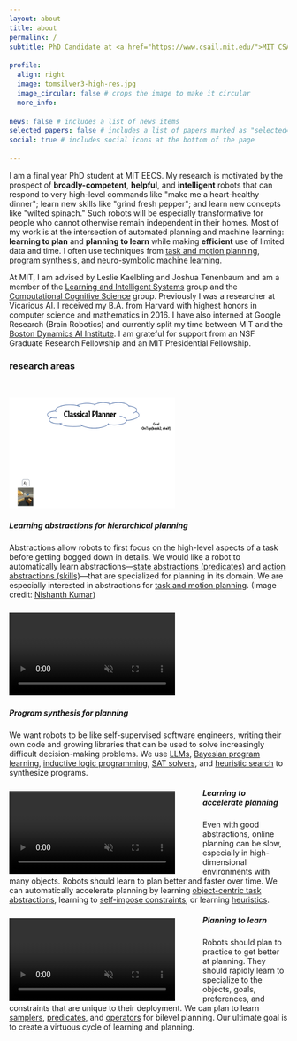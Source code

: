 ```yaml
---
layout: about
title: about
permalink: /
subtitle: PhD Candidate at <a href="https://www.csail.mit.edu/">MIT CSAIL</a>

profile:
  align: right
  image: tomsilver3-high-res.jpg
  image_circular: false # crops the image to make it circular
  more_info:

news: false # includes a list of news items
selected_papers: false # includes a list of papers marked as "selected={true}"
social: true # includes social icons at the bottom of the page

---
```

I am a final year PhD student at MIT EECS. My research is motivated by the prospect of <b>broadly-competent</b>, <b>helpful</b>, and <b>intelligent</b> robots that can respond to very high-level commands like "make me a heart-healthy dinner"; learn new skills like "grind fresh pepper"; and learn new concepts like "wilted spinach." Such robots will be especially transformative for people who cannot otherwise remain independent in their homes. Most of my work is at the intersection of automated planning and machine learning: <b>learning to plan</b> and <b>planning to learn</b> while making <b>efficient</b> use of limited data and time. I often use techniques from <a href="https://arxiv.org/abs/2010.01083">task and motion planning</a>, <a href="https://arxiv.org/abs/1904.06317">program synthesis</a>, and <a href="https://arxiv.org/abs/2206.10680">neuro-symbolic machine learning</a>.

At MIT, I am advised by Leslie Kaelbling and Joshua Tenenbaum and am a member of the <a href="https://lis.csail.mit.edu/">Learning and Intelligent Systems</a> group and the <a href="https://cocosci.mit.edu/">Computational Cognitive Science</a> group. Previously I was a researcher at Vicarious AI. I received my B.A. from Harvard with highest honors in computer science and mathematics in 2016. I have also interned at Google Research (Brain Robotics) and currently split my time between MIT and the <a href="https://theaiinstitute.com/">Boston Dynamics AI Institute</a>. I am grateful for support from an NSF Graduate Research Fellowship and an MIT Presidential Fellowship.

<h3 id="research">research areas</h3>
<p><br></p>

<div class="container">

  <!-- Learning abstractions for hierarchical planning -->
  <div class="row">
    <div class="col-5">
      <p><img src="assets/img/behavior-blog-post-image12.gif" style="width: 300px; height: 200px;"></p>
    </div>
    <div class="col-7">
      <h5 id="learning-abstractions-for-planning">Learning abstractions for hierarchical planning</h5>
      <p>Abstractions allow robots to first focus on the high-level aspects of a task before getting bogged down in details. We would like a robot to automatically learn abstractions&mdash;<a href="https://arxiv.org/abs/2203.09634" target="_blank" rel="noopener noreferrer">state abstractions (predicates)</a> and <a href="https://arxiv.org/abs/2206.10680" target="_blank" rel="noopener noreferrer">action abstractions (skills)</a>&mdash;that are specialized for planning in its domain. We are especially interested in abstractions for <a href="https://arxiv.org/abs/2010.01083">task and motion planning</a>. (Image credit: <a href="https://nishanthjkumar.com/">Nishanth Kumar</a>)</p>
    </div>
  </div>

  <!-- Program synthesis for planning -->
  <div class="row">
    <div class="col-5">
     <p><video controls playsinline autoplay muted loop width="300" style="margin-top:10px; margin-right:50px;"><source src="assets/video/blocksworld-program-synthesis.mp4" type="video/mp4" /></video></p>
    </div>
    <div class="col-7">
      <h5 id="program-synthesis-for-planning">Program synthesis for planning</h5>
      <p>We want robots to be like self-supervised software engineers, writing their own code and growing libraries that can be used to solve increasingly difficult decision-making problems. We use <a href="https://arxiv.org/abs/2305.11014">LLMs</a>, <a href="https://arxiv.org/abs/1904.06317">Bayesian program learning</a>, <a href="https://arxiv.org/abs/2005.02259">inductive logic programming</a>, <a href="https://arxiv.org/abs/2109.11082">SAT solvers</a>, and <a href="https://arxiv.org/abs/2204.10420">heuristic search</a> to synthesize programs.</p>
    </div>
  </div>

  <!-- Learning to accelerate planning -->
  <div class="row">
    <div class="col-5">
     <p><video controls playsinline autoplay muted loop width="300" style="float: left; margin-top:5px; margin-right:50px;"><source src="assets/video/ploi-compressed.mp4" type="video/mp4" /></video></p>
    </div>
    <div class="col-7">
      <h5 id="learning-to-accelerate-planning">Learning to accelerate planning</h5>
      <p>Even with good abstractions, online planning can be slow, especially in high-dimensional environments with many objects. Robots should learn to plan better and faster over time. We can automatically accelerate planning by learning <a href="https://arxiv.org/abs/2009.05613">object-centric task abstractions</a>, learning to <a href="https://arxiv.org/abs/2007.13202">self-impose constraints</a>, or learning <a href="https://arxiv.org/abs/2109.14830">heuristics</a>.</p>
    </div>
  </div>

  <!-- Planning to learn -->
  <div class="row">
    <div class="col-5">
     <p><video controls playsinline autoplay muted loop width="300" style="float: left; margin-top:5px; margin-right:50px;"><source src="assets/video/spot-sweeping-compressed.mp4" type="video/mp4" /></video></p>
    </div>
    <div class="col-7">
      <h5 id="planning-to-learn">Planning to learn</h5>
      <p>Robots should plan to practice to get better at planning. They should rapidly learn to specialize to the objects, goals, preferences, and constraints that are unique to their deployment. We can plan to learn <a href="https://arxiv.org/abs/2402.15025">samplers</a>, <a href="https://arxiv.org/abs/2303.04912">predicates</a>, and <a href="https://arxiv.org/abs/2001.08299">operators</a> for bilevel planning. Our ultimate goal is to create a virtuous cycle of learning and planning.</p>
    </div>
  </div>

</div>
